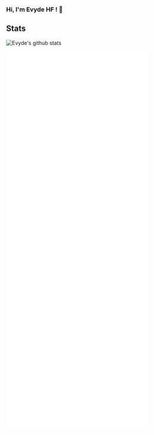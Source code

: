 ### Hi, I'm Evyde HF ! 👋

## Stats
![Evyde's github stats](https://github-readme-stats.vercel.app/api?username=Evyde)

<!--
**Evyde/Evyde** is a ✨ _special_ ✨ repository because its `README.md` (this file) appears on your GitHub profile.

Here are some ideas to get you started:

- 🔭 I’m currently working on ...
- 🌱 I’m currently learning ...
- 👯 I’m looking to collaborate on ...
- 🤔 I’m looking for help with ...
- 💬 Ask me about ...
- 📫 How to reach me: ...
- 😄 Pronouns: ...
- ⚡ Fun fact: ...
-->
![Metrics](https://github.com/Evyde/Evyde/blob/main/github-metrics.svg)
